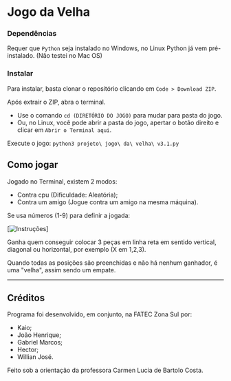 # Jogo da Velha

### Dependências

Requer que `Python` seja instalado no Windows, no Linux Python já vem pré-instalado. (Não testei no Mac OS)

### Instalar
Para instalar, basta clonar o repositório clicando em `Code > Download ZIP`.

Após extrair o ZIP, abra o terminal.

- Use o comando `cd (DIRETÓRIO DO JOGO)` para mudar para pasta do jogo.
- Ou, no Linux, você pode abrir a pasta do jogo, apertar o botão direito e clicar em `Abrir o Terminal aqui`.

Execute o jogo:
`python3 projeto\ jogo\ da\ velha\ v3.1.py`

## Como jogar

Jogado no Terminal, existem 2 modos:

- Contra cpu (Dificuldade: Aleatória);
- Contra um amigo (Jogue contra um amigo na mesma máquina).

Se usa números (1-9) para definir a jogada:

[![Instruções](https://raw.githubusercontent.com/JoaoHenriqueBR/Jogo-da-Velha/main/Imagens/Instruções.png)]

Ganha quem conseguir colocar 3 peças em linha reta em sentido vertical, diagonal ou horizontal, por exemplo (X em 1,2,3).

Quando todas as posições são preenchidas e não há nenhum ganhador, é uma "velha", assim sendo um empate.

---
## Créditos

Programa foi desenvolvido, em conjunto, na FATEC Zona Sul por:

- Kaio;
- João Henrique;
- Gabriel Marcos;
- Hector;
- Willian José.

Feito sob a orientação da professora Carmen Lucia de Bartolo Costa.
